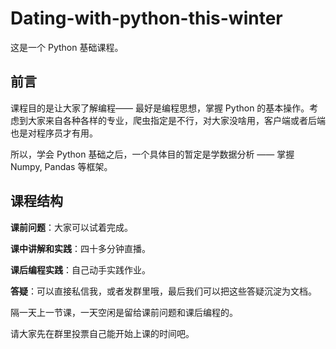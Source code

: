 #  Dating-with-python-this-winter

这是一个 Python 基础课程。

## 前言

课程目的是让大家了解编程—— 最好是编程思想，掌握 Python 的基本操作。考虑到大家来自各种各样的专业，爬虫指定是不行，对大家没啥用，客户端或者后端也是对程序员才有用。

所以，学会 Python 基础之后，一个具体目的暂定是学数据分析 —— 掌握 Numpy, Pandas 等框架。


## 课程结构

**课前问题**：大家可以试着完成。

**课中讲解和实践**：四十多分钟直播。

**课后编程实践**：自己动手实践作业。

**答疑**：可以直接私信我，或者发群里哦，最后我们可以把这些答疑沉淀为文档。

隔一天上一节课，一天空闲是留给课前问题和课后编程的。

请大家先在群里投票自己能开始上课的时间吧。
